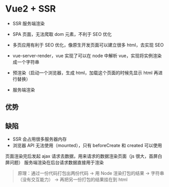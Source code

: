 # Vue2 + SSR

- SSR 服务端渲染
- SPA 页面，无法爬取 dom 元素，不利于 SEO 优化
- 多页应用有利于 SEO 优化，像原生开发页面可以建立很多 html，去实现 SEO
- vue-server-render，vue 实现了可以在 node 中解析 vue，实现将实例渲染成一个字符串

- 预渲染（启动一个浏览器，生成 html，加载这个页面的时候先显示 html 再进行替换）
- 服务端渲染

## 优势

## 缺陷

- SSR 会占用很多服务器内存
- 浏览器 API 无法使用（mounted），只有 beforeCreate 和 created 可以使用

页面渲染完后发起 ajax 请求去数据，用来请求的数据渲染页面（js 很大，首屏白屏问题）
服务端渲染在后台请求数据直接用于渲染

> 原理：通过一份代码打包出两份代码 -> 用 Node 渲染打包的结果 -> 字符串（没有交互能力） -> 再把另一份打包的结果挂在到 html
